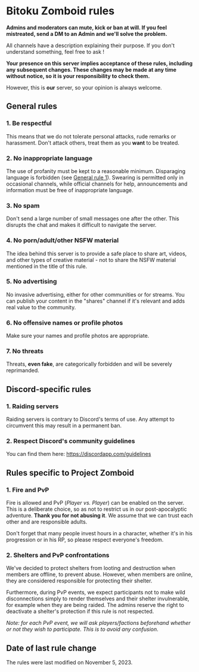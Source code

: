 # Bitoku Zomboid rules

**Admins and moderators can mute, kick or ban at will. If you feel mistreated, send a DM to an Admin and we'll solve the problem.**

All channels have a description explaining their purpose. If you don't understand something, feel free to ask !

**Your presence on this server implies acceptance of these rules, including any subsequent changes. These changes may be made at any time without notice, so it is your responsibility to check them.**

However, this is **our** server, so your opinion is always welcome.

## General rules

### 1. Be respectful

This means that we do not tolerate personal attacks, rude remarks or harassment. Don't attack others, treat them as you **want** to be treated.

### 2. No inappropriate language

The use of profanity must be kept to a reasonable minimum. 
Disparaging language is forbidden (see [General rule 1](#1-be-respectful "Go to general rule 1")).
Swearing is permitted only in occasional channels, while official channels for help, announcements and information must be free of inappropriate language.

### 3. No spam

Don't send a large number of small messages one after the other. This disrupts the chat and makes it difficult to navigate the server.

### 4. No porn/adult/other NSFW material

The idea behind this server is to provide a safe place to share art, videos, and other types of creative material - not to share the NSFW material mentioned in the title of this rule.

### 5. No advertising

No invasive advertising, either for other communities or for streams. You can publish your content in the "shares" channel if it's relevant and adds real value to the community.

### 6. No offensive names or profile photos

Make sure your names and profile photos are appropriate.

### 7. No threats

Threats, **even fake**, are categorically forbidden and will be severely reprimanded.

## Discord-specific rules

### 1. Raiding servers

Raiding servers is contrary to Discord's terms of use. Any attempt to circumvent this may result in a permanent ban.

### 2. Respect Discord's community guidelines

You can find them here: https://discordapp.com/guidelines

## Rules specific to Project Zomboid

### 1. Fire and PvP

Fire is allowed and PvP (*Player vs. Player*) can be enabled on the server. This is a deliberate choice, so as not to restrict us in our post-apocalyptic adventure. **Thank you for not abusing it**. We assume that we can trust each other and are responsible adults.

Don't forget that many people invest hours in a character, whether it's in his progression or in his RP, so please respect everyone's freedom.

### 2. Shelters and PvP confrontations
We've decided to protect shelters from looting and destruction when members are offline, to prevent abuse. However, when members are online, they are considered responsible for protecting their shelter.

Furthermore, during PvP events, we expect participants not to make wild disconnections simply to render themselves and their shelter invulnerable, for example when they are being raided. The admins reserve the right to deactivate a shelter's protection if this rule is not respected.

*Note: for each PvP event, we will ask players/factions beforehand whether or not they wish to participate. This is to avoid any confusion*.

## Date of last rule change
The rules were last modified on November 5, 2023.
